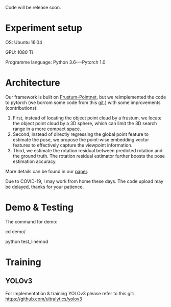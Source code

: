 Code will be release soon.

# Experiment setup

OS: Ubuntu 16.04

GPU: 1080 Ti

Programme language: Python 3.6---Pytorch 1.0


# Architecture
Our framework is built on [Frustum-Pointnet](https://github.com/charlesq34/frustum-pointnets), but we reimplemented the code to pytorch (we borrom some code from this [git](https://github.com/fxia22/pointnet.pytorch).) with some improvements (contributions):   
1. First, instead of locating the object point cloud by a frustum, we locate the object point cloud by a 3D sphere, which can limit the 3D search range in a more compact space.   
2. Second, instead of directly regressing the global point feature to estimate the pose, we propose the point-wise embedding vector features to effectively capture the viewpoint information.  
3. Third, we estimate the rotation residual between predicted rotation and the ground truth. The rotation residual estimator further boosts the pose estimation accuracy.

More details can be found in our [paper](https://arxiv.org/abs/2003.11089).

Due to COVID-19, I may work from home these days. The code upload may be delayed, thanks for your patience.

# Demo & Testing
The command for demo:

cd demo/

python test_linemod

# Training
## YOLOv3
For implementation & training YOLOv3 please refer to this git: https://github.com/ultralytics/yolov3



